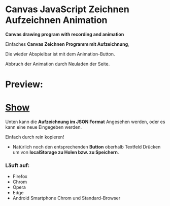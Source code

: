 # Canvas JavaScript Zeichnen Aufzeichnen Animation

**Canvas drawing program with recording and animation**

Einfaches **Canvas Zeichnen Programm mit Aufzeichnung**,

Die wieder Abspielbar ist mit dem Animation-Button.

Abbruch der Animation durch Neuladen der Seite.

# Preview:
# [Show](https://sauternic.github.io/Canvas_JavaScript_Zeichnen_Aufzeichnen_Animation/)

Unten kann die **Aufzeichnung im JSON Format** Angesehen werden, oder es kann eine neue Eingegeben werden.

Einfach durch rein kopieren!
- Natürlich noch den entsprechenden **Button** oberhalb Textfeld Drücken um von **localStorage zu Holen bzw. zu Speichern**.

### Läuft auf:
- Firefox
- Chrom
- Opera
- Edge
- Android Smartphone Chrom und Standard-Browser
